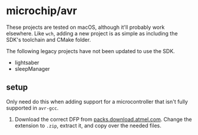 # microchip/avr

These projects are tested on macOS, although it'll probably work elsewhere. Like `wch`, adding a new project is as simple as including the SDK's toolchain and CMake folder.

The following legacy projects have not been updated to use the SDK.
- lightsaber
- sleepManager

## setup

Only need do this when adding support for a microcontroller that isn't fully supported in `avr-gcc`.

1. Download the correct DFP from [packs.download.atmel.com](http://packs.download.atmel.com). Change the extension to `.zip`, extract it, and copy over the needed files.
